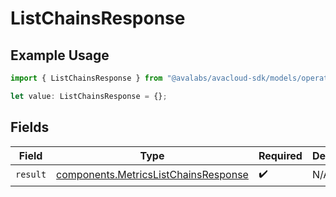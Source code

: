 # ListChainsResponse

## Example Usage

```typescript
import { ListChainsResponse } from "@avalabs/avacloud-sdk/models/operations";

let value: ListChainsResponse = {};
```

## Fields

| Field                                                                                        | Type                                                                                         | Required                                                                                     | Description                                                                                  |
| -------------------------------------------------------------------------------------------- | -------------------------------------------------------------------------------------------- | -------------------------------------------------------------------------------------------- | -------------------------------------------------------------------------------------------- |
| `result`                                                                                     | [components.MetricsListChainsResponse](../../models/components/metricslistchainsresponse.md) | :heavy_check_mark:                                                                           | N/A                                                                                          |